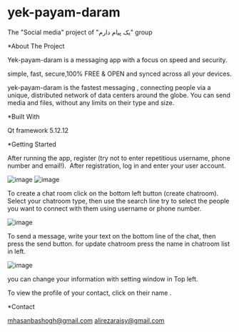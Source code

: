 # yek-payam-daram
The "Social media" project of "یک پیام دارم" group

*About The Project

Yek-payam-daram is a messaging app with a focus on speed and security.

simple, fast, secure,100% FREE & OPEN and synced across all your devices.

yek-payam-daram is the fastest messaging , connecting people via a unique, distributed network of data centers around the globe.
You can send media and files, without any limits on their type and size.

*Built With

Qt framework 5.12.12

*Getting Started

After running the app, register (try not to enter repetitious username, phone number and email!). 
After registration, log in and enter your user account.


![image](https://user-images.githubusercontent.com/99391294/178105253-b9bb5798-7d61-47dc-a494-d6e437505875.png)
![image](https://user-images.githubusercontent.com/99391294/178105268-6114d9b0-8282-45c1-a539-a01fa76c5e47.png)

To create a chat room click on the bottom left button (create chatroom).  Select your chatroom type, then use the search line try to select the people you want to connect with them using username or phone number.

![image](https://user-images.githubusercontent.com/99391294/178105327-6755637f-87f1-4466-862a-7c1df12085a2.png)


To send a message, write your text on the bottom line of the chat, then press the send button.
for update chatroom press the name in chatroom list in left.

![image](https://user-images.githubusercontent.com/99391294/178105356-59aa5595-32b7-4e35-9b28-10cfdaa08442.png)


you can change your information with setting window in Top left.

To view the profile of your contact, click on their name .

*Contact

mhasanbashogh@gmail.com
alirezaraisy@gmail.com
